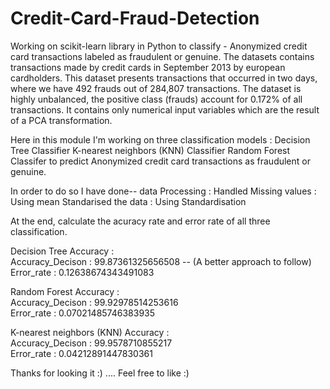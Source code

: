 # Credit-Card-Fraud-Detection
Working on scikit-learn library in Python to classify - Anonymized credit card transactions labeled as fraudulent or genuine.
The datasets contains transactions made by credit cards in September 2013 by european cardholders. This dataset presents transactions that occurred in two days, where we have 492 frauds out of 284,807 transactions. The dataset is highly unbalanced, the positive class (frauds) account for 0.172% of all transactions. It contains only numerical input variables which are the result of a PCA transformation. 

Here in this module I'm working on three classification models : 
    Decision Tree Classifier 
    K-nearest neighbors (KNN) Classifier 
    Random Forest Classifer 
    to predict Anonymized credit card transactions as fraudulent or genuine.  
    
In order to do so I have done-- 
    data Processing : 
    Handled Missing values : 
    Using mean Standarised the data :
    Using Standardisation  
    
At the end, calculate the acuracy rate and error rate of all three classification.

Decision Tree Accuracy :   
    Accuracy_Decison : 99.87361325656508 -- (A better approach to follow)   
    Error_rate : 0.12638674343491083  
    
Random Forest Accuracy :   
    Accuracy_Decison : 99.92978514253616   
    Error_rate : 0.07021485746383935  
    
K-nearest neighbors (KNN) Accuracy :  
    Accuracy_Decison : 99.9578710855217   
    Error_rate : 0.04212891447830361  
    
Thanks for looking it :) .... Feel free to like :)

